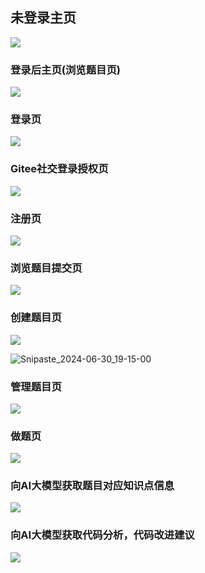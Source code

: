 ## 未登录主页

![](./images/Snipaste_2024-06-30_19-08-37.png)



### 登录后主页(浏览题目页)

![](./images/Snipaste_2024-06-30_19-12-59.png)



### 登录页

![](./images/Snipaste_2024-06-30_19-10-25.png)



### Gitee社交登录授权页

![](./images/Snipaste_2024-06-30_19-11-01.png)





### 注册页

![](./images/Snipaste_2024-06-30_19-12-11.png)





### 浏览题目提交页

![](./images/Snipaste_2024-06-30_19-14-22.png)





### 创建题目页

![](./images/Snipaste_2024-06-30_19-14-52.png)

![Snipaste_2024-06-30_19-15-00](./images/Snipaste_2024-06-30_19-15-00.png)



### 管理题目页

![](./images/Snipaste_2024-06-30_19-15-39.png)



### 做题页

![](./images/Snipaste_2024-06-30_19-18-05.png)



### 向AI大模型获取题目对应知识点信息

![](./images/Snipaste_2024-06-30_19-20-33.png)



### 向AI大模型获取代码分析，代码改进建议

![](./images/Snipaste_2024-06-30_19-23-00.png)




